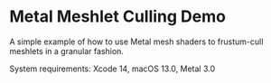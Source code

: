 # Metal Meshlet Culling Demo

A simple example of how to use Metal mesh shaders to frustum-cull meshlets in a granular fashion.

System requirements: Xcode 14, macOS 13.0, Metal 3.0
